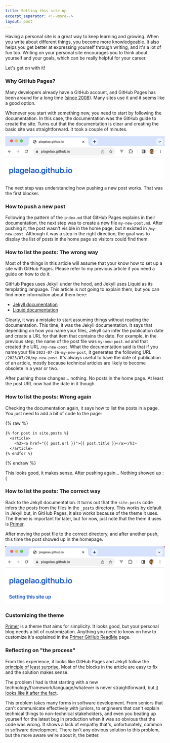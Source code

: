```yaml
---
title: Setting this site up
excerpt_separator: <!--more-->
layout: post
---
```

Having a personal site is a great way to keep learning and growing. When you write about different things, you become more knowledgeable. It also helps you get better at expressing yourself through writing, and it's a lot of fun too.  Writing on your personal site encourages you to think about yourself and your goals, which can be really helpful for your career.

Let's get on with it!

<!--more-->
### Why GitHub Pages?

Many developers already have a GitHub account, and GitHub Pages has been around for a long time ([since 2008](https://en.wikipedia.org/wiki/GitHub)). Many sites use it and it seems like a good option.

Whenever you start with something new, you need to start by following the documentation. In this case, the documentation was the GitHub guide to create the site. Turns out that the documentation is clear and creating the basic site was straightforward. It took a couple of minutes.

![Homepage](/assets/homepage.png)

The next step was understanding how pushing a new post works. That was the first blocker.

### How to push a new post

Following the pattern of the `index.md` that GitHub Pages explains in their documentation, the next step was to create a new file `my-new-post.md`. After pushing it, the post wasn't visible in the home page, but it existed in `/my-new-post`. Although it was a step in the right direction, the goal was to display the list of posts in the home page so visitors could find them.

### How to list the posts: The wrong way

<aside>
  <p>Most of the things in this article will assume that your know how to set up a site with GitHub Pages. Please refer to my previous article if you need a guide on how to do it.</p>
  <p>GitHub Pages uses Jekyll under the hood, and Jekyll uses Liquid as its templating language. This article is not going to explain them, but you can find more information about them here:</p>
  <ul>
    <li><a href="https://jekyllrb.com/docs/">Jekyll documentation</a></li>
    <li><a href="https://shopify.github.io/liquid/">Liquid documentation</a></li>
  </ul>
</aside>

Clearly, it was a mistake to start assuming things without reading the documentation. This time, it was the Jekyll documentation. It says that depending on how you name your files, Jekyll can infer the publication date and create a URL for that item that contains the date. For example, in the previous step, the name of the post file was `my-new-post.md` and that created the URL `/my-new-post`. What the documentation said is that if you name your file `2023-07-26-my-new-post`, it generates the following URL `/2023/07/26/my-new-post`. It's always useful to have the date of publication of an article, mostly because technical articles are likely to become obsolete in a year or two.

After pushing those changes… nothing. No posts in the home page. At least the post URL now had the date in it though.

### How to list the posts: Wrong again

Checking the documentation again, it says how to list the posts in a page. You just need to add a bit of code to the page:

{% raw %}
```
{% for post in site.posts %}
  <article>
    <h3><a href="{{ post.url }}">{{ post.title }}</a></h3>
  </article>
{% endfor %}
```
{% endraw %}

This looks good, it makes sense. After pushing again… Nothing showed up :(

### How to list the posts: The correct way

Back to the Jekyll documentation. It turns out that the `site.posts` code infers the posts from the files in the `_posts` directory. This works by default in Jekyll but, in GitHub Pages, it also works because of the theme it uses. The theme is important for later, but for now, just note that the them it uses is [Primer](https://github.com/pages-themes/primer).

After moving the post file to the correct directory, and after another push, this time the post showed up in the homepage.

![Homepage with posts](/assets/homepage-with-posts.png)

### Customizing the theme

[Primer](https://github.com/pages-themes/primer/tree/master#project-philosophy) is a theme that aims for simplicity. It looks good, but your personal blog needs a bit of customization. Anything you need to know on how to customize it's explained in the [Primer GitHub ReadMe](https://github.com/pages-themes/primer/tree/master#customizing) page.

### Reflecting on "the process"

From this experience, it looks like GitHub Pages and Jekyll follow the [principle of least surprise](https://en.wikipedia.org/wiki/Principle_of_least_astonishment). Most of the blocks in the article are easy to fix and the solution makes sense.

The problem I had is that starting with a new technology/framework/language/whatever is never straightforward, but [it looks like it after the fact](https://en.wikipedia.org/wiki/Hindsight_bias#:~:text=Hindsight%20bias%2C%20also%20known%20as,more%20predictable%20than%20they%20were.).

This problem takes many forms in software development. From seniors that can't communicate effectively with juniors, to engineers that can't explain technical things to non-technical stakeholders, and even you beating up yourself for the latest bug in production when it was so obvious that the code was wrong. It shows a lack of empathy that's, unfortunately, common in software development. There isn't any obvious solution to this problem, but the more aware we're about it, the better.
